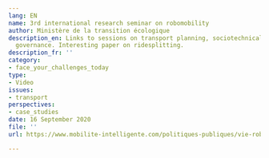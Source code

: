 ```yaml
---
lang: EN
name: 3rd international research seminar on robomobility
author: Ministère de la transition écologique
description_en: Links to sessions on transport planning, sociotechnical issues, and
  governance. Interesting paper on ridesplitting.
description_fr: ''
category:
- face_your_challenges_today
type:
- Video
issues:
- transport
perspectives:
- case_studies
date: 16 September 2020
file: ''
url: https://www.mobilite-intelligente.com/politiques-publiques/vie-robomobile/les-seminaires/3rd-international-research-seminar-robomobility

---
```

